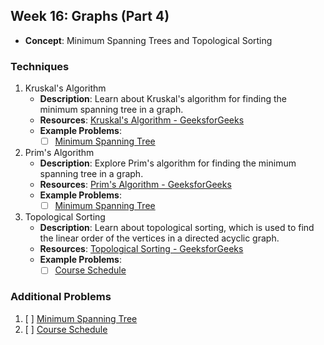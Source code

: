 ## Week 16: Graphs (Part 4)

- **Concept**: Minimum Spanning Trees and Topological Sorting

### Techniques

1. Kruskal's Algorithm
   - **Description**: Learn about Kruskal's algorithm for finding the minimum spanning tree in a graph.
   - **Resources**: [Kruskal's Algorithm - GeeksforGeeks](https://www.geeksforgeeks.org/kruskals-minimum-spanning-tree-algorithm-greedy-algo-2/)
   - **Example Problems**:
     - [ ] [Minimum Spanning Tree](https://leetcode.com/problems/min-cost-to-connect-all-points/)

2. Prim's Algorithm
   - **Description**: Explore Prim's algorithm for finding the minimum spanning tree in a graph.
   - **Resources**: [Prim's Algorithm - GeeksforGeeks](https://www.geeksforgeeks.org/prims-minimum-spanning-tree-mst-greedy-algo-5/)
   - **Example Problems**:
     - [ ] [Minimum Spanning Tree](https://leetcode.com/problems/min-cost-to-connect-all-points/)

3. Topological Sorting
   - **Description**: Learn about topological sorting, which is used to find the linear order of the vertices in a directed acyclic graph.
   - **Resources**: [Topological Sorting - GeeksforGeeks](https://www.geeksforgeeks.org/topological-sorting/)
   - **Example Problems**:
     - [ ] [Course Schedule](https://leetcode.com/problems/course-schedule/)

### Additional Problems

1. [ ] [Minimum Spanning Tree](https://leetcode.com/problems/min-cost-to-connect-all-points/)
2. [ ] [Course Schedule](https://leetcode.com/problems/course-schedule/)


